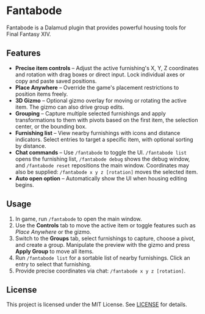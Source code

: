 # Fantabode

Fantabode is a Dalamud plugin that provides powerful housing tools for Final Fantasy XIV.

## Features

- **Precise item controls** – Adjust the active furnishing's X, Y, Z coordinates and rotation with drag boxes or direct input. Lock individual axes or copy and paste saved positions.
- **Place Anywhere** – Override the game's placement restrictions to position items freely.
- **3D Gizmo** – Optional gizmo overlay for moving or rotating the active item. The gizmo can also drive group edits.
- **Grouping** – Capture multiple selected furnishings and apply transformations to them with pivots based on the first item, the selection center, or the bounding box.
- **Furnishing list** – View nearby furnishings with icons and distance indicators. Select entries to target a specific item, with optional sorting by distance.
- **Chat commands** – Use `/fantabode` to toggle the UI. `/fantabode list` opens the furnishing list, `/fantabode debug` shows the debug window, and `/fantabode reset` repositions the main window. Coordinates may also be supplied: `/fantabode x y z [rotation]` moves the selected item.
- **Auto open option** – Automatically show the UI when housing editing begins.

## Usage

1. In game, run `/fantabode` to open the main window.
2. Use the **Controls** tab to move the active item or toggle features such as *Place Anywhere* or the gizmo.
3. Switch to the **Groups** tab, select furnishings to capture, choose a pivot, and create a group. Manipulate the preview with the gizmo and press **Apply Group** to move all items.
4. Run `/fantabode list` for a sortable list of nearby furnishings. Click an entry to select that furnishing.
5. Provide precise coordinates via chat: `/fantabode x y z [rotation]`.

## License

This project is licensed under the MIT License. See [LICENSE](LICENSE) for details.

